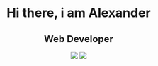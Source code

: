 <div id="header" align="center">
  <h1>Hi there, i am Alexander </h1>
  <h2> Web Developer</h2>
  <a href="https://t.me/Sandulyakaa" target="_blank" alt="telegram"><img src="https://img.shields.io/badge/-Telegram-090909?style=for-the-badge&logo=telegram&logoColor=27A0D9"></a>
    <a href="https://www.codewars.com/users/AleksandrSanduliak" target="_blank" alt="codewars"><img src="https://img.shields.io/badge/Codewars-B1361E?style=for-the-badge&logo=Codewars&logoColor=white"></a>
</div>
